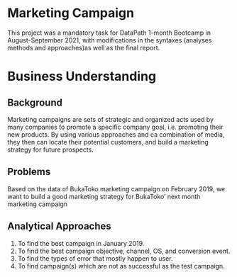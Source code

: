 # Marketing Campaign
This project was a mandatory task for DataPath 1-month Bootcamp in August-September 2021, with modifications in the syntaxes 
(analyses methods and approaches)as well as the final report.

# Business Understanding
## Background
Marketing campaigns are sets of strategic and organized acts used by many companies to promote a 
specific company goal, i.e. promoting their new products. By using various approaches and ca 
combination of media, they then can locate their potential customers, and build a marketing strategy 
for future prospects.

## Problems
Based on the data of BukaToko marketing campaign on February 2019, we want 
to build a good marketing strategy for BukaToko’ next month marketing campaign

## Analytical Approaches
1. To find the best campaign in January 2019.
2. To find the best campaign objective, channel, OS, and conversion event.
3. To find the types of error that mostly happen to user.
4. To find campaign(s) which are not as successful as the test campaign.
